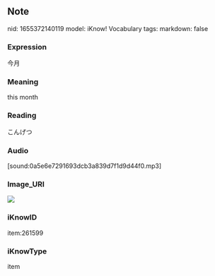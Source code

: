 ## Note
nid: 1655372140119
model: iKnow! Vocabulary
tags: 
markdown: false

### Expression
今月

### Meaning
this month

### Reading
こんげつ

### Audio
[sound:0a5e6e7291693dcb3a839d7f1d9d44f0.mp3]

### Image_URI
<img src="f3eca9af1895001ba5b84fe1a1814e62.jpg">

### iKnowID
item:261599

### iKnowType
item
